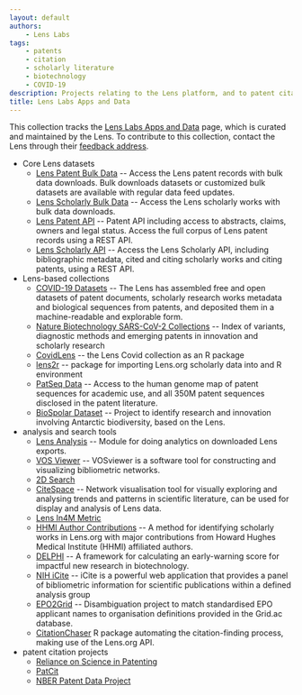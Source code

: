 ```yaml
---
layout: default
authors: 
	- Lens Labs
tags: 
	- patents
	- citation
	- scholarly literature
	- biotechnology
	- COVID-19
description: Projects relating to the Lens platform, and to patent citation to scholarly literature, curated by the Lens.
title: Lens Labs Apps and Data
---
```


This collection tracks the [Lens Labs Apps and Data](https://www.lens.org/lens/labs/datafacilities) page, which is curated and maintained by the Lens. To contribute to this collection, contact the Lens through their [feedback address](https://about.lens.org/contact-us/).

* Core Lens datasets
	* [Lens Patent Bulk Data](https://www.lens.org/lens/user/subscriptions#patents) -- Access the Lens patent records with bulk data downloads. Bulk downloads datasets or customized bulk datasets are available with regular data feed updates.
	* [Lens Scholarly Bulk Data](https://www.lens.org/lens/user/subscriptions#scholar) -- Access the Lens scholarly works with bulk data downloads. 
	* [Lens Patent API](https://www.lens.org/lens/user/subscriptions#patents) -- Patent API including access to abstracts, claims, owners and legal status. Access the full corpus of Lens patent records using a REST API.
	* [Lens Scholarly API](https://www.lens.org/lens/user/subscriptions#scholar) -- Access the Lens Scholarly API, including bibliographic metadata, cited and citing scholarly works and citing patents, using a REST API.
* Lens-based collections
	* [COVID-19 Datasets](https://about.lens.org/covid-19/) -- The Lens has assembled free and open datasets of patent documents, scholarly research works metadata and biological sequences from patents, and deposited them in a machine-readable and explorable form.
	* [Nature Biotechnology SARS-CoV-2 Collections](https://www.lens.org/lens/labs/collections) -- Index of variants, diagnostic methods and emerging patents in innovation and scholarly research
	* [CovidLens](https://poldham.github.io/covidlens/) -- the Lens Covid collection as an R package
	* [lens2r](https://github.com/sbalci/lens2r) -- package for importing Lens.org scholarly data into and R environment
	* [PatSeq Data](https://www.lens.org/lens/user/subscriptions#patseq) -- Access to the human genome map of patent sequences for academic use, and all 350M patent sequences disclosed in the patent literature.
	* [BioSpolar Dataset](https://osf.io/py6ve/) -- Project to identify research and innovation involving Antarctic biodiversity, based on the Lens.
* analysis and search tools
	* [Lens Analysis](https://github.com/Bowowzahoya/lens_analysis) -- Module for doing analytics on downloaded Lens exports.
	* [VOS Viewer](https://www.vosviewer.com/) -- VOSviewer is a software tool for constructing and visualizing bibliometric networks.
	* [2D Search](https://www.2dsearch.com/)
	* [CiteSpace](https://sourceforge.net/projects/citespace/) -- Network visualisation tool for visually exploring and analysing trends and patterns in scientific literature, can be used for display and analysis of Lens data.
	* [Lens In4M Metric](https://www.lens.org/lens/in4m/rankings/global/locations)
	* [HHMI Author Contributions](https://github.com/cambialens/Major-Research-Contributions-from-HHMI-Authors) -- A method for identifying scholarly works in Lens.org with major contributions from Howard Hughes Medical Institute (HHMI) affiliated authors.
	* [DELPHI](https://github.com/jameswweis/delphi) -- A framework for calculating an early-warning score for impactful new research in biotechnology.
	* [NIH iCite](https://icite.od.nih.gov/analysis) -- iCite is a powerful web application that provides a panel of bibliometric information for scientific publications within a defined analysis group 
	* [EPO2Grid](https://github.com/zilch42/epo2grid) -- Disambiguation project to match standardised EPO applicant names to organisation definitions provided in the Grid.ac database. 
	* [CitationChaser](https://github.com/nealhaddaway/citationchaser) R package automating the citation-finding process, making use of the Lens.org API. 
* patent citation projects
	* [Reliance on Science in Patenting](https://zenodo.org/record/3593486#.YIJXg-9KjtM)
	* [PatCit](https://github.com/cverluise/PatCit)
	* [NBER Patent Data Project](https://sites.google.com/site/patentdataproject/Home/downloads?authuser=0)




